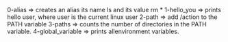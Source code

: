 0-alias => creates an alias its name ls and its value rm *
1-hello_you => prints hello user, where user is the current linux user
2-path => add /action to the PATH variable
3-paths => counts the number of directories in the PATH variable.
4-global_variable => prints allenvironment variables.
